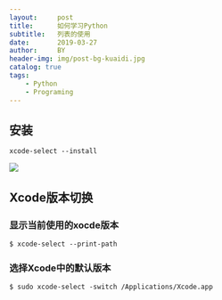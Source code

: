 ```yaml
---
layout:     post
title:      如何学习Python
subtitle:   列表的使用
date:       2019-03-27
author:     BY
header-img: img/post-bg-kuaidi.jpg
catalog: true
tags:
    - Python
    - Programing
---
```


## 安装

	xcode-select --install

![](https://upload-images.jianshu.io/upload_images/545662-f9031dfcce085f8f.png?imageMogr2/auto-orient/strip%7CimageView2/2/w/459)

## Xcode版本切换

### 显示当前使用的xocde版本

	$ xcode-select --print-path
	
### 选择Xcode中的默认版本

	$ sudo xcode-select -switch /Applications/Xcode.app